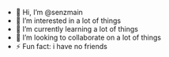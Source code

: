 - 👋 Hi, I’m @senzmain
- 👀 I’m interested in a lot of things
- 🌱 I’m currently learning a lot of things
- 💞️ I’m looking to collaborate on a lot of things
- ⚡ Fun fact: i have no friends

<!---
senzmain/senzmain is a ✨ special ✨ repository because its `README.md` (this file) appears on your GitHub profile.
You can click the Preview link to take a look at your changes.
--->
